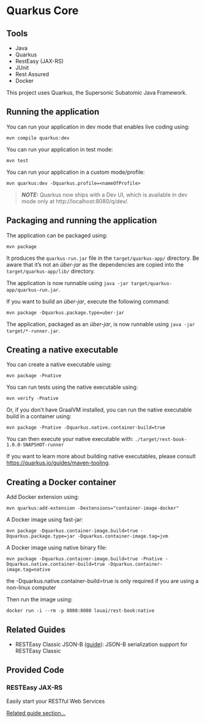 # Quarkus Core

## Tools

* Java
* Quarkus
* RestEasy (JAX-RS)
* JUnit
* Rest Assured
* Docker

This project uses Quarkus, the Supersonic Subatomic Java Framework.

## Running the application

You can run your application in dev mode that enables live coding using:
```shell script
mvn compile quarkus:dev
```

You can run your application in test mode:
```shell script
mvn test
```

You can run your application in a custom mode/profile:
```shell script
mvn quarkus:dev -Dquarkus.profile=<nameOfProfile>
```

> **_NOTE:_**  Quarkus now ships with a Dev UI, which is available in dev mode only at http://localhost:8080/q/dev/.
## Packaging and running the application

The application can be packaged using:
```shell script
mvn package
```
It produces the `quarkus-run.jar` file in the `target/quarkus-app/` directory.
Be aware that it’s not an _über-jar_ as the dependencies are copied into the `target/quarkus-app/lib/` directory.

The application is now runnable using `java -jar target/quarkus-app/quarkus-run.jar`.

If you want to build an _über-jar_, execute the following command:
```shell script
mvn package -Dquarkus.package.type=uber-jar
```

The application, packaged as an _über-jar_, is now runnable using `java -jar target/*-runner.jar`.

## Creating a native executable

You can create a native executable using:
```shell script
mvn package -Pnative
```
You can run tests using the native executable using:
```shell script
mvn verify -Pnative
```
Or, if you don't have GraalVM installed, you can run the native executable build in a container using:
```shell script
mvn package -Pnative -Dquarkus.native.container-build=true
```
You can then execute your native executable with: `./target/rest-book-1.0.0-SNAPSHOT-runner`

If you want to learn more about building native executables, please consult https://quarkus.io/guides/maven-tooling.

## Creating a Docker container

Add Docker extension using:
```shell script
mvn quarkus:add-extension -Dextensions="container-image-docker"
```
A Docker image using fast-jar:
```shell script
mvn package -Dquarkus.container-image.build=true -Dquarkus.package.type=jar -Dquarkus.container-image.tag=jvm
```

A Docker image using native binary file:
```shell script
mvn package -Dquarkus.container-image.build=true -Pnative -Dquarkus.native.container-build=true -Dquarkus.container-image.tag=native
```
the -Dquarkus.native.container-build=true is only required if you are using a non-linux computer

Then run the image using:
```shell script
docker run -i --rm -p 8080:8080 louai/rest-book:native
```

## Related Guides

- RESTEasy Classic JSON-B ([guide](https://quarkus.io/guides/rest-json)): JSON-B serialization support for RESTEasy Classic

## Provided Code

### RESTEasy JAX-RS

Easily start your RESTful Web Services

[Related guide section...](https://quarkus.io/guides/getting-started#the-jax-rs-resources)
